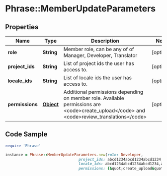 # Phrase::MemberUpdateParameters

## Properties

Name | Type | Description | Notes
------------ | ------------- | ------------- | -------------
**role** | **String** | Member role, can be any of of Manager, Developer, Translator | [optional] 
**project_ids** | **String** | List of project ids the user has access to.  | [optional] 
**locale_ids** | **String** | List of locale ids the user has access to. | [optional] 
**permissions** | [**Object**](.md) | Additional permissions depending on member role. Available permissions are &lt;code&gt;create_upload&lt;/code&gt; and &lt;code&gt;review_translations&lt;/code&gt; | [optional] 

## Code Sample

```ruby
require 'Phrase'

instance = Phrase::MemberUpdateParameters.new(role: Developer,
                                 project_ids: abcd1234abcd1234abcd1234,abcd1234abcd1234abcd1235,
                                 locale_ids: abcd1234abcd1234abcd1234,abcd1234abcd1234abcd1235,
                                 permissions: {&quot;create_upload&quot;:true,&quot;review_translations&quot;:true})
```


